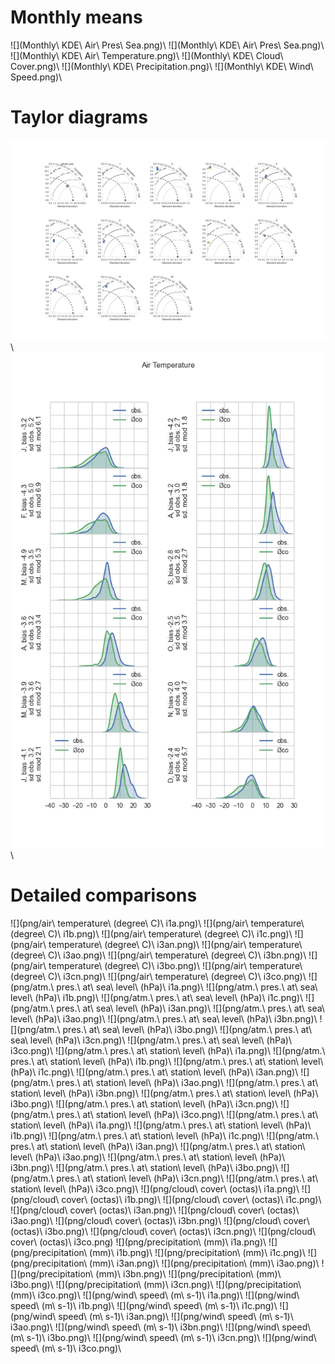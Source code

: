 # Monthly means
![](Monthly\ KDE\ Air\ Pres\ Sea.png)\ 
![](Monthly\ KDE\ Air\ Pres\ Sea.png)\ 
![](Monthly\ KDE\ Air\ Temperature.png)\ 
![](Monthly\ KDE\ Cloud\ Cover.png)\ 
![](Monthly\ KDE\ Precipitation.png)\ 
![](Monthly\ KDE\ Wind\ Speed.png)\ 

# Taylor diagrams
![](test.png)\ 
![](test3.png)\ 

# Detailed comparisons
![](png/air\ temperature\ \(degree\ C\)\ i1a.png)\ 
![](png/air\ temperature\ \(degree\ C\)\ i1b.png)\ 
![](png/air\ temperature\ \(degree\ C\)\ i1c.png)\ 
![](png/air\ temperature\ \(degree\ C\)\ i3an.png)\ 
![](png/air\ temperature\ \(degree\ C\)\ i3ao.png)\ 
![](png/air\ temperature\ \(degree\ C\)\ i3bn.png)\ 
![](png/air\ temperature\ \(degree\ C\)\ i3bo.png)\ 
![](png/air\ temperature\ \(degree\ C\)\ i3cn.png)\ 
![](png/air\ temperature\ \(degree\ C\)\ i3co.png)\ 
![](png/atm.\ pres.\ at\ sea\ level\ \(hPa\)\ i1a.png)\ 
![](png/atm.\ pres.\ at\ sea\ level\ \(hPa\)\ i1b.png)\ 
![](png/atm.\ pres.\ at\ sea\ level\ \(hPa\)\ i1c.png)\ 
![](png/atm.\ pres.\ at\ sea\ level\ \(hPa\)\ i3an.png)\ 
![](png/atm.\ pres.\ at\ sea\ level\ \(hPa\)\ i3ao.png)\ 
![](png/atm.\ pres.\ at\ sea\ level\ \(hPa\)\ i3bn.png)\ 
![](png/atm.\ pres.\ at\ sea\ level\ \(hPa\)\ i3bo.png)\ 
![](png/atm.\ pres.\ at\ sea\ level\ \(hPa\)\ i3cn.png)\ 
![](png/atm.\ pres.\ at\ sea\ level\ \(hPa\)\ i3co.png)\ 
![](png/atm.\ pres.\ at\ station\ level\ \(hPa\)\ i1a.png)\ 
![](png/atm.\ pres.\ at\ station\ level\ \(hPa\)\ i1b.png)\ 
![](png/atm.\ pres.\ at\ station\ level\ \(hPa\)\ i1c.png)\ 
![](png/atm.\ pres.\ at\ station\ level\ \(hPa\)\ i3an.png)\ 
![](png/atm.\ pres.\ at\ station\ level\ \(hPa\)\ i3ao.png)\ 
![](png/atm.\ pres.\ at\ station\ level\ \(hPa\)\ i3bn.png)\ 
![](png/atm.\ pres.\ at\ station\ level\ \(hPa\)\ i3bo.png)\ 
![](png/atm.\ pres.\ at\ station\ level\ \(hPa\)\ i3cn.png)\ 
![](png/atm.\ pres.\ at\ station\ level\ \(hPa\)\ i3co.png)\ 
![](png/atm.\ pres.\ at\ station\ level\ \(hPa\)\ i1a.png)\ 
![](png/atm.\ pres.\ at\ station\ level\ \(hPa\)\ i1b.png)\ 
![](png/atm.\ pres.\ at\ station\ level\ \(hPa\)\ i1c.png)\ 
![](png/atm.\ pres.\ at\ station\ level\ \(hPa\)\ i3an.png)\ 
![](png/atm.\ pres.\ at\ station\ level\ \(hPa\)\ i3ao.png)\ 
![](png/atm.\ pres.\ at\ station\ level\ \(hPa\)\ i3bn.png)\ 
![](png/atm.\ pres.\ at\ station\ level\ \(hPa\)\ i3bo.png)\ 
![](png/atm.\ pres.\ at\ station\ level\ \(hPa\)\ i3cn.png)\ 
![](png/atm.\ pres.\ at\ station\ level\ \(hPa\)\ i3co.png)\ 
![](png/cloud\ cover\ \(octas\)\ i1a.png)\ 
![](png/cloud\ cover\ \(octas\)\ i1b.png)\ 
![](png/cloud\ cover\ \(octas\)\ i1c.png)\ 
![](png/cloud\ cover\ \(octas\)\ i3an.png)\ 
![](png/cloud\ cover\ \(octas\)\ i3ao.png)\ 
![](png/cloud\ cover\ \(octas\)\ i3bn.png)\ 
![](png/cloud\ cover\ \(octas\)\ i3bo.png)\ 
![](png/cloud\ cover\ \(octas\)\ i3cn.png)\ 
![](png/cloud\ cover\ \(octas\)\ i3co.png)
![](png/precipitation\ \(mm\)\ i1a.png)\ 
![](png/precipitation\ \(mm\)\ i1b.png)\ 
![](png/precipitation\ \(mm\)\ i1c.png)\ 
![](png/precipitation\ \(mm\)\ i3an.png)\ 
![](png/precipitation\ \(mm\)\ i3ao.png)\ 
![](png/precipitation\ \(mm\)\ i3bn.png)\ 
![](png/precipitation\ \(mm\)\ i3bo.png)\ 
![](png/precipitation\ \(mm\)\ i3cn.png)\ 
![](png/precipitation\ \(mm\)\ i3co.png)\ 
![](png/wind\ speed\ \(m\ s-1\)\ i1a.png)\ 
![](png/wind\ speed\ \(m\ s-1\)\ i1b.png)\ 
![](png/wind\ speed\ \(m\ s-1\)\ i1c.png)\ 
![](png/wind\ speed\ \(m\ s-1\)\ i3an.png)\ 
![](png/wind\ speed\ \(m\ s-1\)\ i3ao.png)\ 
![](png/wind\ speed\ \(m\ s-1\)\ i3bn.png)\ 
![](png/wind\ speed\ \(m\ s-1\)\ i3bo.png)\ 
![](png/wind\ speed\ \(m\ s-1\)\ i3cn.png)\ 
![](png/wind\ speed\ \(m\ s-1\)\ i3co.png)\ 



